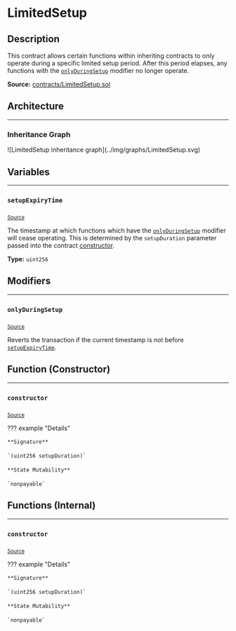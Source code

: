 # LimitedSetup

## Description

This contract allows certain functions within inheriting contracts to only operate during a specific limited setup period. After this period elapses, any functions with the [`onlyDuringSetup`](#onlyduringsetup) modifier no longer operate.



**Source:** [contracts/LimitedSetup.sol](https://github.com/Synthetixio/synthetix/tree/v2.21.15contracts/LimitedSetup.sol)

## Architecture


---
### Inheritance Graph

<centered-image>
    ![LimitedSetup inheritance graph](../img/graphs/LimitedSetup.svg)
</centered-image>

## Variables


---
### `setupExpiryTime`

<sub>[Source](https://github.com/Synthetixio/synthetix/tree/v2.21.15contracts/LimitedSetup.sol#L6)</sub>



The timestamp at which functions which have the [`onlyDuringSetup`](#onlyduringsetup) modifier will cease operating. This is determined by the `setupDuration` parameter passed into the contract [constructor](#constructor).




**Type:** `uint256`

## Modifiers


---
### `onlyDuringSetup`

<sub>[Source](https://github.com/Synthetixio/synthetix/tree/v2.21.15contracts/LimitedSetup.sol#L16)</sub>



Reverts the transaction if the current timestamp is not before [`setupExpiryTime`](#setupexpirytime).


## Function (Constructor)


---
### `constructor`

<sub>[Source](https://github.com/Synthetixio/synthetix/tree/v2.21.15contracts/LimitedSetup.sol#L12)</sub>



??? example "Details"

    **Signature**

    `(uint256 setupDuration)`

    **State Mutability**

    `nonpayable`

## Functions (Internal)


---
### `constructor`

<sub>[Source](https://github.com/Synthetixio/synthetix/tree/v2.21.15contracts/LimitedSetup.sol#L12)</sub>



??? example "Details"

    **Signature**

    `(uint256 setupDuration)`

    **State Mutability**

    `nonpayable`

